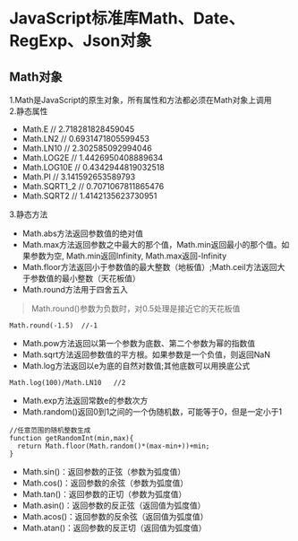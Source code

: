 # JavaScript标准库Math、Date、RegExp、Json对象
## Math对象
1.Math是JavaScript的原生对象，所有属性和方法都必须在Math对象上调用  
2.静态属性
- Math.E // 2.718281828459045
- Math.LN2 // 0.6931471805599453
- Math.LN10 // 2.302585092994046
- Math.LOG2E // 1.4426950408889634
- Math.LOG10E // 0.4342944819032518
- Math.PI // 3.141592653589793
- Math.SQRT1_2 // 0.7071067811865476
- Math.SQRT2 // 1.4142135623730951  

3.静态方法  
- Math.abs方法返回参数值的绝对值  
- Math.max方法返回参数之中最大的那个值，Math.min返回最小的那个值。如果参数为空, Math.min返回Infinity, Math.max返回-Infinity  
- Math.floor方法返回小于参数值的最大整数（地板值）;Math.ceil方法返回大于参数值的最小整数（天花板值）  
- Math.round方法用于四舍五入  
> Math.round()参数为负数时，对0.5处理是接近它的天花板值  
```
Math.round(-1.5)  //-1
```
- Math.pow方法返回以第一个参数为底数、第二个参数为幂的指数值  
- Math.sqrt方法返回参数值的平方根。如果参数是一个负值，则返回NaN  
- Math.log方法返回以e为底的自然对数值;其他底数可以用换底公式
```
Math.log(100)/Math.LN10   //2
```
- Math.exp方法返回常数e的参数次方  
- Math.random()返回0到1之间的一个伪随机数，可能等于0，但是一定小于1  
```
//任意范围的随机整数生成
function getRandomInt(min,max){
  return Math.floor(Math.random()*(max-min+))+min;
}
```
- Math.sin()：返回参数的正弦（参数为弧度值）
- Math.cos()：返回参数的余弦（参数为弧度值）
- Math.tan()：返回参数的正切（参数为弧度值）
- Math.asin()：返回参数的反正弦（返回值为弧度值）
- Math.acos()：返回参数的反余弦（返回值为弧度值）
- Math.atan()：返回参数的反正切（返回值为弧度值）
